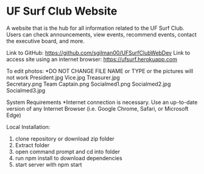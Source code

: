 # UF Surf Club Website
A website that is the hub for all information related to the UF Surf Club. Users can check announcements, view events, recommend events, contact the executive board, and more.

Link to GitHub: https://github.com/sgilman00/UFSurfClubWebDev
Link to access site using an internet browser: https://ufsurf.herokuapp.com 

To edit photos: 
*DO NOT CHANGE FILE NAME or TYPE or the pictures will not work 
President.jpg        Vice.jpg              Treasurer.jpg    
Secretary.png        Team Captain.png      Socialmed1.png
Socialmed2.jpg       Socialmed3.jpg

System Requirements
*Internet connection is necessary.
Use an up-to-date version of any Internet Browser (i.e. Google Chrome, Safari, or Microsoft Edge)

Local Installation:
1. clone repository or download zip folder
2. Extract folder
3. open command prompt and cd into folder
4. run npm install to download dependencies
5. start server with npm start


